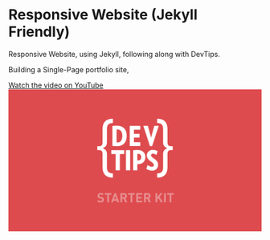 Responsive Website (Jekyll Friendly)
===================

Responsive Website, using Jekyll, following along with DevTips.

Building a Single-Page portfolio site,


<a href="http://www.youtube.com/watch?feature=player_embedded&v=GTBaQ2DcGUk
" target="_blank">
Watch the video on YouTube
<img src="thumbnail.png"
alt="Watch the video on youtube" />

</a>
